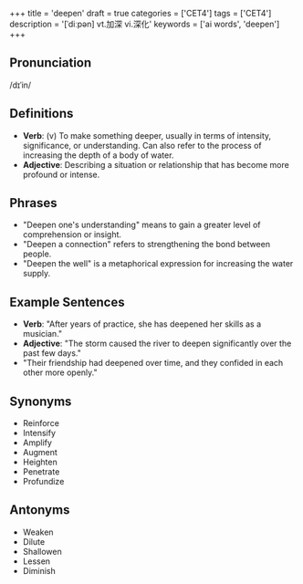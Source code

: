 +++
title = 'deepen'
draft = true
categories = ['CET4']
tags = ['CET4']
description = '[ˈdiːpən] vt.加深 vi.深化'
keywords = ['ai words', 'deepen']
+++

## Pronunciation
/dɪˈin/

## Definitions
- **Verb**: (v) To make something deeper, usually in terms of intensity, significance, or understanding. Can also refer to the process of increasing the depth of a body of water. 
- **Adjective**: Describing a situation or relationship that has become more profound or intense.

## Phrases
- "Deepen one's understanding" means to gain a greater level of comprehension or insight.
- "Deepen a connection" refers to strengthening the bond between people.
- "Deepen the well" is a metaphorical expression for increasing the water supply.

## Example Sentences
- **Verb**: "After years of practice, she has deepened her skills as a musician."
- **Adjective**: "The storm caused the river to deepen significantly over the past few days."
- "Their friendship had deepened over time, and they confided in each other more openly."

## Synonyms
- Reinforce
- Intensify
- Amplify
- Augment
- Heighten
- Penetrate
- Profundize

## Antonyms
- Weaken
- Dilute
- Shallowen
- Lessen
- Diminish
